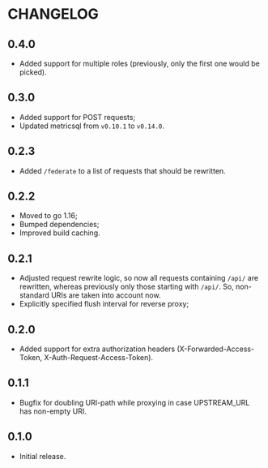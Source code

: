 # CHANGELOG

## 0.4.0

* Added support for multiple roles (previously, only the first one would be picked).

## 0.3.0

* Added support for POST requests;
* Updated metricsql from `v0.10.1` to `v0.14.0`.

## 0.2.3

* Added `/federate` to a list of requests that should be rewritten.

## 0.2.2

* Moved to go 1.16;
* Bumped dependencies;
* Improved build caching.

## 0.2.1

* Adjusted request rewrite logic, so now all requests containing `/api/` are rewritten, whereas previously only those starting with `/api/`. So, non-standard URIs are taken into account now.
* Explicitly specified flush interval for reverse proxy;

## 0.2.0

* Added support for extra authorization headers (X-Forwarded-Access-Token, X-Auth-Request-Access-Token).

## 0.1.1

* Bugfix for doubling URI-path while proxying in case UPSTREAM_URL has non-empty URI.

## 0.1.0

* Initial release.
